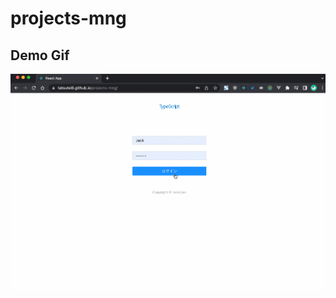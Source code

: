 # projects-mng
## Demo Gif
![image](https://github.com/tatsutei6/projects-mng/blob/main/projects-mng-demo-min.gif) 
